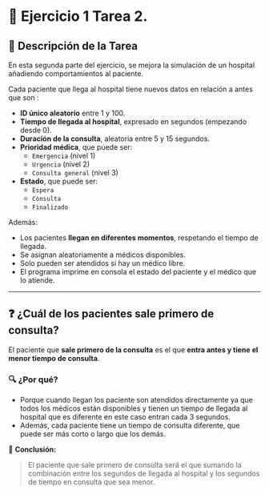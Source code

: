 # 🏥 Ejercicio 1 Tarea 2.

## 📌 Descripción de la Tarea

En esta segunda parte del ejercicio, se mejora la simulación de un hospital añadiendo comportamientos al paciente.

Cada paciente que llega al hospital tiene nuevos datos en relación a antes que son :

- **ID único aleatorio** entre 1 y 100.
- **Tiempo de llegada al hospital**, expresado en segundos (empezando desde 0).
- **Duración de la consulta**, aleatoria entre 5 y 15 segundos.
- **Prioridad médica**, que puede ser:
  - `Emergencia` (nivel 1)
  - `Urgencia` (nivel 2)
  - `Consulta general` (nivel 3)
- **Estado**, que puede ser:
  - `Espera`
  - `Consulta`
  - `Finalizado`

Además:
- Los pacientes **llegan en diferentes momentos**, respetando el tiempo de llegada.
- Se asignan aleatoriamente a médicos disponibles.
- Solo pueden ser atendidos si hay un médico libre.
- El programa imprime en consola el estado del paciente y el médico que lo atiende.

---

## ❓ ¿Cuál de los pacientes sale primero de consulta? 

El paciente que **sale primero de la consulta** es el que **entra antes y tiene el menor tiempo de consulta**.

### 🔍 ¿Por qué?
- Porque cuando llegan los paciente son atendidos directamente ya que todos los médicos están disponibles y tienen un tiempo de llegada al hospital que es diferente en este caso entran cada 3 segundos. 
- Además, cada paciente tiene un tiempo de consulta diferente, que puede ser más corto o largo que los demás.

📌 **Conclusión:**  
> El paciente que sale primero de consulta será el que sumando la combinación entre los segundos de llegada al hospital y los segundos de tiempo en consulta que sea menor.
